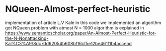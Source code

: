 # NQueen-Almost-perfect-heuristic
implementation of article L.V Kale
in this code we implemented an algorithm got NQueen problem with atmost N = 1000 
algorithm is explained in https://www.semanticscholar.org/paper/An-Almost-Perfect-Heuristic-for-the-N-Nonattacking-Kal%C3%A9/8dc7dd62054b608bf16cf5e12be461f1b4accead
